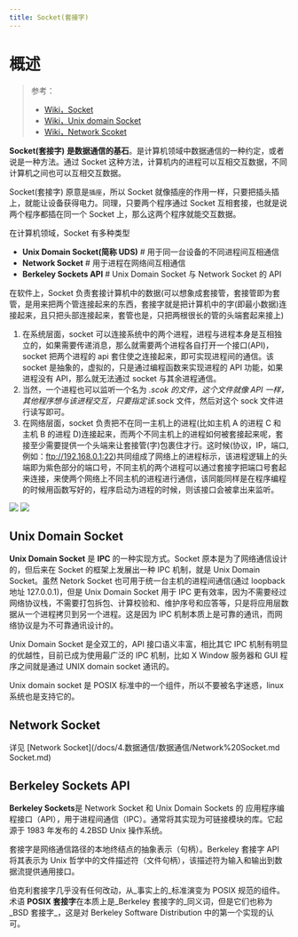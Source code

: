 ```yaml
---
title: Socket(套接字)
---
```


# 概述

> 参考：
>
> - [Wiki，Socket](https://en.wikipedia.org/wiki/Socket)
> - [Wiki，Unix domain Socket](https://en.wikipedia.org/wiki/Unix_domain_socket)
> - [Wiki，Network Scoket](https://en.wikipedia.org/wiki/Network_socket)

**Socket(套接字)** **是数据通信的基石**。是计算机领域中数据通信的一种约定，或者说是一种方法。通过 Socket 这种方法，计算机内的进程可以互相交互数据，不同计算机之间也可以互相交互数据。

Socket(套接字) 原意是`插座`，所以 Socket 就像插座的作用一样，只要把插头插上，就能让设备获得电力。同理，只要两个程序通过 Socket 互相套接，也就是说两个程序都插在同一个 Socket 上，那么这两个程序就能交互数据。

在计算机领域，Socket 有多种类型

- **Unix Domain Socket(简称 UDS)** # 用于同一台设备的不同进程间互相通信
- **Network Socket** # 用于进程在网络间互相通信
- **Berkeley Sockets API** # Unix Domain Socket 与 Network Socket 的 API

在软件上，Socket 负责套接计算机中的数据(可以想象成套接管，套接管即为套管，是用来把两个管连接起来的东西，套接字就是把计算机中的字(即最小数据)连接起来，且只把头部连接起来，套管也是，只把两根很长的管的头端套起来接上)

1. 在系统层面，socket 可以连接系统中的两个进程，进程与进程本身是互相独立的，如果需要传递消息，那么就需要两个进程各自打开一个接口(API)，socket 把两个进程的 api 套住使之连接起来，即可实现进程间的通信。该 socket 是抽象的，虚拟的，只是通过编程函数来实现进程的 API 功能，如果进程没有 API，那么就无法通过 socket 与其余进程通信。
2. 当然，一个进程也可以监听一个名为 _.scok 的文件，这个文件就像 API 一样，其他程序想与该进程交互，只要指定该_.sock 文件，然后对这个 sock 文件进行读写即可。
3. 在网络层面，socket 负责把不在同一主机上的进程(比如主机 A 的进程 C 和主机 B 的进程 D)连接起来，而两个不同主机上的进程如何被套接起来呢，套接至少需要提供一个头端来让套接管(字)包裹住才行。这时候(协议，IP，端口,例如：ftp://192.168.0.1:22)共同组成了网络上的进程标示，该进程逻辑上的头端即为紫色部分的端口号，不同主机的两个进程可以通过套接字把端口号套起来连接，来使两个网络上不同主机的进程进行通信，该同能同样是在程序编程的时候用函数写好的，程序启动为进程的时候，则该接口会被拿出来监听。

![](https://notes-learning.oss-cn-beijing.aliyuncs.com/nlg3b5/1619421243110-2db70bc6-f358-459c-b9a9-e199658b151a.png)
![](https://notes-learning.oss-cn-beijing.aliyuncs.com/nlg3b5/1619421247179-b40abf99-2621-4f4e-aa6e-1d68bfe9e74b.png)

## Unix Domain Socket

**Unix Domain Socket** 是 **IPC** 的一种实现方式。Socket 原本是为了网络通信设计的，但后来在 Socket 的框架上发展出一种 IPC 机制，就是 Unix Domain Socket。虽然 Netork Socket 也可用于统一台主机的进程间通信(通过 loopback 地址 127.0.0.1)，但是 Unix Domain Socket 用于 IPC 更有效率，因为不需要经过网络协议栈，不需要打包拆包、计算校验和、维护序号和应答等，只是将应用层数据从一个进程拷贝到另一个进程。这是因为 IPC 机制本质上是可靠的通讯，而网络协议是为不可靠通讯设计的。

Unix Domain Socket 是全双工的，API 接口语义丰富，相比其它 IPC 机制有明显的优越性，目前已成为使用最广泛的 IPC 机制，比如 X Window 服务器和 GUI 程序之间就是通过 UNIX domain socket 通讯的。

Unix domain socket 是 POSIX 标准中的一个组件，所以不要被名字迷惑，linux 系统也是支持它的。

## Network Socket

详见 [Network Socket](/docs/4.数据通信/数据通信/Network%20Socket.md Socket.md)

## Berkeley Sockets API

**Berkeley Sockets**是 Network Socket 和 Unix Domain Sockets 的 应用程序编程接口（API），用于进程间通信（IPC）。通常将其实现为可链接模块的库。它起源于 1983 年发布的 4.2BSD Unix 操作系统。

套接字是网络通信路径的本地终结点的抽象表示（句柄）。Berkeley 套接字 API 将其表示为 Unix 哲学中的文件描述符（文件句柄），该描述符为输入和输出到数据流提供通用接口。

伯克利套接字几乎没有任何改动，从\_事实上的\_标准演变为 POSIX 规范的组件。术语 **POSIX 套接字**在本质上是\_Berkeley 套接字的\_同义词，但是它们也称为\_BSD 套接字\_，这是对 Berkeley Software Distribution 中的第一个实现的认可。

